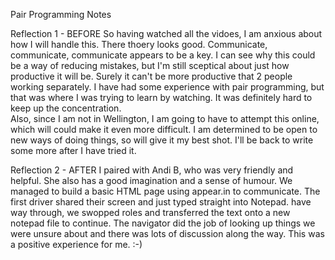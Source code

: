 Pair Programming Notes

Reflection 1 - BEFORE
So having watched all the vidoes, I am anxious about how I will handle this.  There thoery looks good.  Communicate, communicate, communicate appears to be a key.  I can see why this could be a way of reducing mistakes, but I'm still sceptical about just how productive it will be.  Surely it can't be more productive that 2 people working separately.  I have had some experience with pair programming, but that was where I was trying to learn by watching.  It was definitely hard to keep up the concentration.  
Also, since I am not in Wellington, I am going to have to attempt this online, which will could make it even more difficult.  I am determined to be open to new ways of doing things, so will give it my best shot.  I'll be back to write some more after I have tried it.

Reflection 2 - AFTER
I paired with Andi B, who was very friendly and helpful.  She also has a good imagination and a sense of humour. We managed to build a basic HTML page using appear.in to communicate.  The first driver shared their screen and just typed straight into Notepad.  have way through, we swopped roles and transferred the text onto a new notepad file to continue. The navigator did the job of looking up things we were unsure about and there was lots of discussion along the way. This was a positive experience for me.  :-)